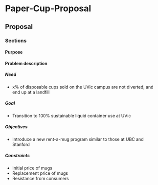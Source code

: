 # Paper-Cup-Proposal

## Proposal
### Sections
#### Purpose
#### Problem description
##### Need
 - x% of disposable cups sold on the UVic campus are not diverted, and end up at a landfill
##### Goal
 - Transition to 100% sustainable liquid container use at UVic
##### Objectives
 - Introduce a new rent-a-mug program similar to those at UBC and Stanford
##### Constraints
 - Initial price of mugs
 - Replacement price of mugs
 - Resistance from consumers
